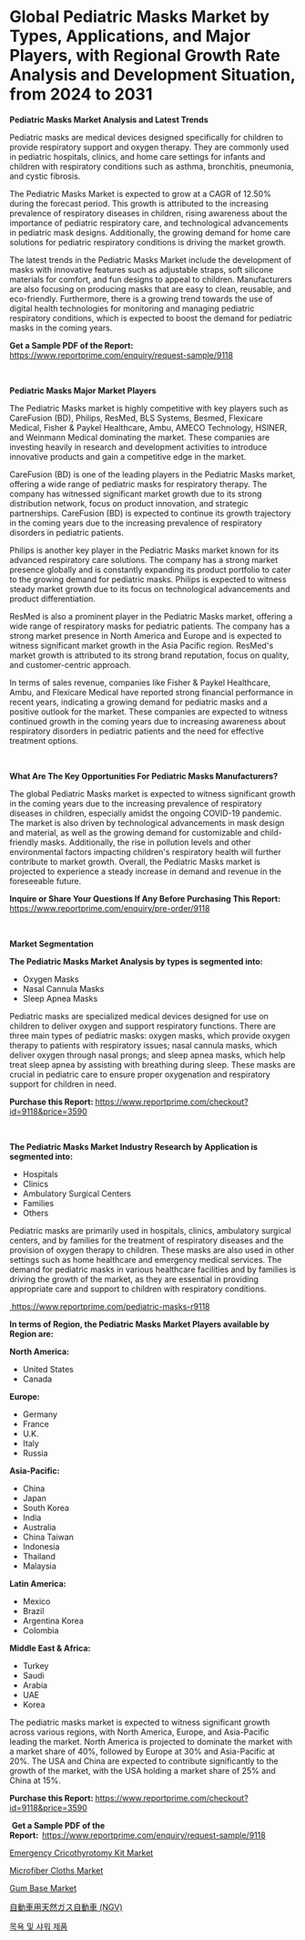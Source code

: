 <p><h1>Global Pediatric Masks Market by Types, Applications, and Major Players, with Regional Growth Rate Analysis and Development Situation, from 2024 to 2031</h1></p><p><strong>Pediatric Masks Market Analysis and Latest Trends</strong></p>
<p><p>Pediatric masks are medical devices designed specifically for children to provide respiratory support and oxygen therapy. They are commonly used in pediatric hospitals, clinics, and home care settings for infants and children with respiratory conditions such as asthma, bronchitis, pneumonia, and cystic fibrosis.</p><p>The Pediatric Masks Market is expected to grow at a CAGR of 12.50% during the forecast period. This growth is attributed to the increasing prevalence of respiratory diseases in children, rising awareness about the importance of pediatric respiratory care, and technological advancements in pediatric mask designs. Additionally, the growing demand for home care solutions for pediatric respiratory conditions is driving the market growth.</p><p>The latest trends in the Pediatric Masks Market include the development of masks with innovative features such as adjustable straps, soft silicone materials for comfort, and fun designs to appeal to children. Manufacturers are also focusing on producing masks that are easy to clean, reusable, and eco-friendly. Furthermore, there is a growing trend towards the use of digital health technologies for monitoring and managing pediatric respiratory conditions, which is expected to boost the demand for pediatric masks in the coming years.</p></p>
<p><strong>Get a Sample PDF of the Report:&nbsp;</strong> <a href="https://www.reportprime.com/enquiry/request-sample/9118">https://www.reportprime.com/enquiry/request-sample/9118</a></p>
<p>&nbsp;</p>
<p><strong>Pediatric Masks Major Market Players</strong></p>
<p><p>The Pediatric Masks market is highly competitive with key players such as CareFusion (BD), Philips, ResMed, BLS Systems, Besmed, Flexicare Medical, Fisher & Paykel Healthcare, Ambu, AMECO Technology, HSINER, and Weinmann Medical dominating the market. These companies are investing heavily in research and development activities to introduce innovative products and gain a competitive edge in the market.</p><p>CareFusion (BD) is one of the leading players in the Pediatric Masks market, offering a wide range of pediatric masks for respiratory therapy. The company has witnessed significant market growth due to its strong distribution network, focus on product innovation, and strategic partnerships. CareFusion (BD) is expected to continue its growth trajectory in the coming years due to the increasing prevalence of respiratory disorders in pediatric patients.</p><p>Philips is another key player in the Pediatric Masks market known for its advanced respiratory care solutions. The company has a strong market presence globally and is constantly expanding its product portfolio to cater to the growing demand for pediatric masks. Philips is expected to witness steady market growth due to its focus on technological advancements and product differentiation.</p><p>ResMed is also a prominent player in the Pediatric Masks market, offering a wide range of respiratory masks for pediatric patients. The company has a strong market presence in North America and Europe and is expected to witness significant market growth in the Asia Pacific region. ResMed's market growth is attributed to its strong brand reputation, focus on quality, and customer-centric approach.</p><p>In terms of sales revenue, companies like Fisher & Paykel Healthcare, Ambu, and Flexicare Medical have reported strong financial performance in recent years, indicating a growing demand for pediatric masks and a positive outlook for the market. These companies are expected to witness continued growth in the coming years due to increasing awareness about respiratory disorders in pediatric patients and the need for effective treatment options.</p></p>
<p>&nbsp;</p>
<p><strong>What Are The Key Opportunities For Pediatric Masks Manufacturers?</strong></p>
<p><p>The global Pediatric Masks market is expected to witness significant growth in the coming years due to the increasing prevalence of respiratory diseases in children, especially amidst the ongoing COVID-19 pandemic. The market is also driven by technological advancements in mask design and material, as well as the growing demand for customizable and child-friendly masks. Additionally, the rise in pollution levels and other environmental factors impacting children's respiratory health will further contribute to market growth. Overall, the Pediatric Masks market is projected to experience a steady increase in demand and revenue in the foreseeable future.</p></p>
<p><strong>Inquire or Share Your Questions If Any Before Purchasing This Report:</strong> <a href="https://www.reportprime.com/enquiry/pre-order/9118">https://www.reportprime.com/enquiry/pre-order/9118</a></p>
<p>&nbsp;</p>
<p><strong>Market Segmentation</strong></p>
<p><strong>The Pediatric Masks Market Analysis by types is segmented into:</strong></p>
<p><ul><li>Oxygen Masks</li><li>Nasal Cannula Masks</li><li>Sleep Apnea Masks</li></ul></p>
<p><p>Pediatric masks are specialized medical devices designed for use on children to deliver oxygen and support respiratory functions. There are three main types of pediatric masks: oxygen masks, which provide oxygen therapy to patients with respiratory issues; nasal cannula masks, which deliver oxygen through nasal prongs; and sleep apnea masks, which help treat sleep apnea by assisting with breathing during sleep. These masks are crucial in pediatric care to ensure proper oxygenation and respiratory support for children in need.</p></p>
<p><strong>Purchase this Report:&nbsp;</strong><a href="https://www.reportprime.com/checkout?id=9118&price=3590">https://www.reportprime.com/checkout?id=9118&price=3590</a></p>
<p>&nbsp;</p>
<p><strong>The Pediatric Masks Market Industry Research by Application is segmented into:</strong></p>
<p><ul><li>Hospitals</li><li>Clinics</li><li>Ambulatory Surgical Centers</li><li>Families</li><li>Others</li></ul></p>
<p><p>Pediatric masks are primarily used in hospitals, clinics, ambulatory surgical centers, and by families for the treatment of respiratory diseases and the provision of oxygen therapy to children. These masks are also used in other settings such as home healthcare and emergency medical services. The demand for pediatric masks in various healthcare facilities and by families is driving the growth of the market, as they are essential in providing appropriate care and support to children with respiratory conditions.</p></p>
<p><a href="https://www.reportprime.com/pediatric-masks-r9118">&nbsp;https://www.reportprime.com/pediatric-masks-r9118</a></p>
<p><strong>In terms of Region, the Pediatric Masks Market Players available by Region are:</strong></p>
<p>
    <p> <strong> North America: </strong>
        <ul>
            <li>United States</li>
            <li>Canada</li>
        </ul>
        </p> 
    <p> <strong> Europe: </strong>
        <ul>
            <li>Germany</li>
            <li>France</li>
            <li>U.K.</li>
            <li>Italy</li>
            <li>Russia</li>
        </ul>
        </p> 
    <p> <strong> Asia-Pacific: </strong>
        <ul>
            <li>China</li>
            <li>Japan</li>
            <li>South Korea</li>
            <li>India</li>
            <li>Australia</li>
            <li>China Taiwan</li>
            <li>Indonesia</li>
            <li>Thailand</li>
            <li>Malaysia</li>
        </ul>
        </p> 
    <p> <strong> Latin America: </strong>
        <ul>
            <li>Mexico</li>
            <li>Brazil</li>
            <li>Argentina Korea</li>
            <li>Colombia</li>
        </ul>
        </p> 
    <p> <strong> Middle East & Africa: </strong>
        <ul>
            <li>Turkey</li>
            <li>Saudi</li>
            <li>Arabia</li>
            <li>UAE</li>
            <li>Korea</li>
        </ul>
    </p>
    </p>
<p><p>The pediatric masks market is expected to witness significant growth across various regions, with North America, Europe, and Asia-Pacific leading the market. North America is projected to dominate the market with a market share of 40%, followed by Europe at 30% and Asia-Pacific at 20%. The USA and China are expected to contribute significantly to the growth of the market, with the USA holding a market share of 25% and China at 15%.</p></p>
<p><strong>Purchase this Report: </strong><a href="https://www.reportprime.com/checkout?id=9118&price=3590">https://www.reportprime.com/checkout?id=9118&price=3590</a></p>
<p>&nbsp;<strong>Get a Sample PDF of the Report:&nbsp;&nbsp;</strong><a href="https://www.reportprime.com/enquiry/request-sample/9118">https://www.reportprime.com/enquiry/request-sample/9118</a></p>
<p><strong></strong></p>
<p><p><a href="https://github.com/Paul14Anderson63/Market-Research-Report-List-3/blob/main/emergency-cricothyrotomy-kit-market.md">Emergency Cricothyrotomy Kit Market</a></p><p><a href="https://www.linkedin.com/pulse/microfiber-cloths-market-goal-estimating-size-future-growth-tsa2e?trackingId=dkbrT8R4%2BYKct%2BhwEGufOw%3D%3D">Microfiber Cloths Market</a></p><p><a href="https://www.linkedin.com/pulse/gum-base-market-size-growing-forecasted-period-from-2024-7gowe?trackingId=pIz7FZbnpje%2ByC%2Fx71bp3Q%3D%3D">Gum Base Market</a></p><p><a href="https://github.com/dadanedu33/Market-Research-Report-List-1/blob/main/776492923374.md">自動車用天然ガス自動車 (NGV)</a></p><p><a href="https://github.com/hxzi07639916/Market-Research-Report-List-1/blob/main/886065321264.md">목욕 및 샤워 제품</a></p></p>